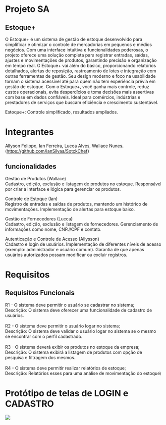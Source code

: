 # Projeto SA
## Estoque+

O Estoque+ é um sistema de gestão de estoque desenvolvido para simplificar e otimizar o controle de mercadorias em pequenos e médios negócios. 
Com uma interface intuitiva e funcionalidades poderosas, o projeto oferece uma solução completa para registrar entradas, saídas, ajustes e 
movimentações de produtos, garantindo precisão e organização em tempo real.
O Estoque+ vai além do básico, proporcionando relatórios detalhados, alertas de reposição, rastreamento de lotes e integração com outras 
ferramentas de gestão. Seu design moderno e foco na usabilidade tornam o sistema acessível até para quem não tem experiência prévia em gestão 
de estoque.
Com o Estoque+, você ganha mais controle, reduz custos operacionais, evita desperdícios e toma decisões mais assertivas com base em dados 
confiáveis. Ideal para comércios, indústrias e prestadores de serviços que buscam eficiência e crescimento sustentável.

Estoque+: Controle simplificado, resultados ampliados.

# Integrantes

Allyson Felippo, Ian Ferreira, Lucca Alves, Wallace Nunes. (https://github.com/IanSilvaa/SotckChef)

## funcionalidades
Gestão de Produtos (Wallace)\
Cadastro, edição, exclusão e listagem de produtos no estoque.
Responsável por criar a interface e lógica para gerenciar os produtos.

Controle de Estoque (Ian)\
Registro de entradas e saídas de produtos, mantendo um histórico de movimentações.
Implementação de alertas para estoque baixo.

Gestão de Fornecedores (Lucca)\
Cadastro, edição, exclusão e listagem de fornecedores.
Gerenciamento de informações como nome, CNPJ/CPF e contato.

Autenticação e Controle de Acesso (Allysson)\
Cadastro e login de usuários.
Implementação de diferentes níveis de acesso (exemplo: administrador e usuário comum).
Garantia de que apenas usuários autorizados possam modificar ou excluir registros.

# Requisitos 
## Requisitos Funcionais

R1 - O sistema deve permitir o usuário se cadastrar no sistema;\
    Descrição: O sistema deve oferecer uma funcionalidade de cadastro de usuários.\
\
R2 - O sistema deve permitir o usuário logar no sistema;\
    Descrição: O sistema deve validar o usuário logar no sistema se o mesmo se encontrar com o perfil cadastrado.\
\
R3 - O sistema deverá exibir os produtos no estoque da empresa;\
    Descrição: O sistema exibirá a listagem de produtos com opção de pesquisa e filtragem dos mesmos.\
\
R4 - O sistema deve permitir realizar relatórios de estoque;\
    Descrição: Relatórios esses para uma análise de movimentação do estoque\

# Protótipo de telas de LOGIN e CADASTRO

<img src='Protótipo de Tela.jpeg'>